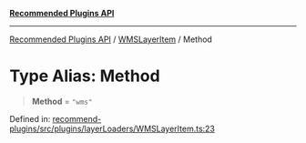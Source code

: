 [**Recommended Plugins API**](../../../../README.md)

***

[Recommended Plugins API](../../../../README.md) / [WMSLayerItem](../README.md) / Method

# Type Alias: Method

> **Method** = `"wms"`

Defined in: [recommend-plugins/src/plugins/layerLoaders/WMSLayerItem.ts:23](https://github.com/dde-platform/dde-earth/blob/6072ab445eaffdb7776cf25b1239af6bc27166a4/packages/recommend-plugins/src/plugins/layerLoaders/WMSLayerItem.ts#L23)
